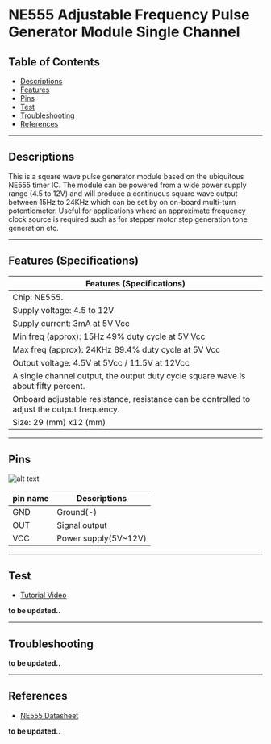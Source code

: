 # NE555 Adjustable Frequency Pulse Generator Module Single Channel

## Table of Contents

-   [Descriptions](#descriptions)
-   [Features](#features)
-   [Pins](#pins)
-   [Test](#test-code)
-   [Troubleshooting](#troubleshooting)
-   [References](#references)

---

## Descriptions

This is a square wave pulse generator module based on the ubiquitous NE555 timer IC. The module can be powered from a wide power supply range (4.5 to 12V) and will produce a continuous square wave output between 15Hz to 24KHz which can be set by on on-board multi-turn potentiometer. Useful for applications where an approximate frequency clock source is required such as for stepper motor step generation tone generation etc.

---

## Features (Specifications)

| Features (Specifications)                                                                   |
| ------------------------------------------------------------------------------------------- |
| Chip: NE555.                                                                                |
| Supply voltage: 4.5 to 12V                                                                  |
| Supply current: 3mA at 5V Vcc                                                               |
| Min freq (approx): 15Hz 49% duty cycle at 5V Vcc                                            |
| Max freq (approx): 24KHz 89.4% duty cycle at 5V Vcc                                         |
| Output voltage: 4.5V at 5Vcc / 11.5V at 12Vcc                                               |
| A single channel output, the output duty cycle square wave is about fifty percent.          |
| Onboard adjustable resistance, resistance can be controlled to adjust the output frequency. |
| Size: 29 (mm) x12 (mm)                                                                      |

---

## Pins

![alt text](https://bit.ly/3u8KXqp 'pinout')

| pin name | Descriptions         |
| -------- | -------------------- |
| GND      | Ground(-)            |
| OUT      | Signal output        |
| VCC      | Power supply(5V~12V) |

---

## Test

-   [Tutorial Video](https://youtu.be/AV2PW0ClNm4)

**to be updated..**

---

## Troubleshooting

**to be updated..**

---

## References

-   [NE555 Datasheet](https://bit.ly/3syX3sh)

**to be updated..**
